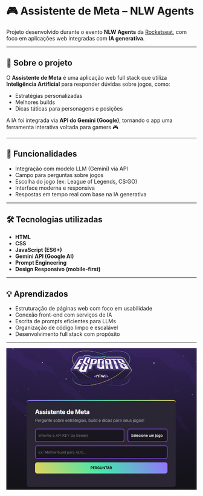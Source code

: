 # 🎮 Assistente de Meta – NLW Agents

Projeto desenvolvido durante o evento **NLW Agents** da [Rocketseat](https://www.rocketseat.com.br/), com foco em aplicações web integradas com **IA generativa**.

---

## 🧠 Sobre o projeto

O **Assistente de Meta** é uma aplicação web full stack que utiliza **Inteligência Artificial** para responder dúvidas sobre jogos, como:

- Estratégias personalizadas
- Melhores builds
- Dicas táticas para personagens e posições

A IA foi integrada via **API do Gemini (Google)**, tornando o app uma ferramenta interativa voltada para gamers 🎮

---

## 🚀 Funcionalidades

- Integração com modelo LLM (Gemini) via API
- Campo para perguntas sobre jogos
- Escolha do jogo (ex: League of Legends, CS:GO)
- Interface moderna e responsiva
- Respostas em tempo real com base na IA generativa

---

## 🛠️ Tecnologias utilizadas

- **HTML**
- **CSS**
- **JavaScript (ES6+)**
- **Gemini API (Google AI)**
- **Prompt Engineering**
- **Design Responsivo (mobile-first)**

---

## 💡 Aprendizados

- Estruturação de páginas web com foco em usabilidade
- Conexão front-end com serviços de IA
- Escrita de prompts eficientes para LLMs
- Organização de código limpo e escalável
- Desenvolvimento full stack com propósito

---

![Tela Inicial do Assistente Meta](./assets/assets/tela_assistente.jpeg)